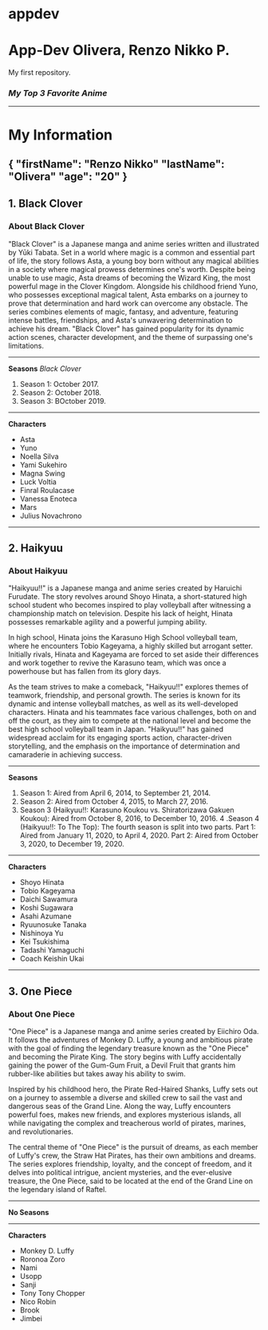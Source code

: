 # appdev
# App-Dev Olivera, Renzo Nikko P.
My first repository.


### *My Top 3 Favorite Anime*
---
# My Information
{
  "firstName": "Renzo Nikko"
  "lastName": "Olivera"
  "age": "20"
}
---
## 1. Black Clover

### About Black Clover
"Black Clover" is a Japanese manga and anime series written and illustrated by Yūki Tabata. Set in a world where magic is a common and essential part of life, the story follows Asta, a young boy born without any magical abilities in a society where magical prowess determines one's worth. Despite being unable to use magic, Asta dreams of becoming the Wizard King, the most powerful mage in the Clover Kingdom. Alongside his childhood friend Yuno, who possesses exceptional magical talent, Asta embarks on a journey to prove that determination and hard work can overcome any obstacle. The series combines elements of magic, fantasy, and adventure, featuring intense battles, friendships, and Asta's unwavering determination to achieve his dream. "Black Clover" has gained popularity for its dynamic action scenes, character development, and the theme of surpassing one's limitations.

---
**Seasons**
*Black Clover*
1. Season 1: October 2017.
2. Season 2: October 2018.
3. Season 3: BOctober 2019.

---
**Characters**
- Asta
- Yuno
- Noella Silva
- Yami Sukehiro
- Magna Swing
- Luck Voltia
- Finral Roulacase
- Vanessa Enoteca
- Mars
- Julius Novachrono
  
---
## 2. Haikyuu

### About Haikyuu

"Haikyuu!!" is a Japanese manga and anime series created by Haruichi Furudate. The story revolves around Shoyo Hinata, a short-statured high school student who becomes inspired to play volleyball after witnessing a championship match on television. Despite his lack of height, Hinata possesses remarkable agility and a powerful jumping ability.

In high school, Hinata joins the Karasuno High School volleyball team, where he encounters Tobio Kageyama, a highly skilled but arrogant setter. Initially rivals, Hinata and Kageyama are forced to set aside their differences and work together to revive the Karasuno team, which was once a powerhouse but has fallen from its glory days.

As the team strives to make a comeback, "Haikyuu!!" explores themes of teamwork, friendship, and personal growth. The series is known for its dynamic and intense volleyball matches, as well as its well-developed characters. Hinata and his teammates face various challenges, both on and off the court, as they aim to compete at the national level and become the best high school volleyball team in Japan. "Haikyuu!!" has gained widespread acclaim for its engaging sports action, character-driven storytelling, and the emphasis on the importance of determination and camaraderie in achieving success.

---
**Seasons**
1. Season 1: Aired from April 6, 2014, to September 21, 2014.
2. Season 2: Aired from October 4, 2015, to March 27, 2016.
3. Season 3 (Haikyuu!!: Karasuno Koukou vs. Shiratorizawa Gakuen Koukou): Aired from October 8, 2016, to December 10, 2016.
4 .Season 4 (Haikyuu!!: To The Top): The fourth season is split into two parts.
Part 1: Aired from January 11, 2020, to April 4, 2020.
Part 2: Aired from October 3, 2020, to December 19, 2020.

---
**Characters**
- Shoyo Hinata
- Tobio Kageyama
- Daichi Sawamura
- Koshi Sugawara
- Asahi Azumane
- Ryuunosuke Tanaka
- Nishinoya Yu
- Kei Tsukishima
- Tadashi Yamaguchi
- Coach Keishin Ukai

---
  ## 3. One Piece

  ### About One Piece

  "One Piece" is a Japanese manga and anime series created by Eiichiro Oda. It follows the adventures of Monkey D. Luffy, a young and ambitious pirate with the goal of finding the legendary treasure known as the "One Piece" and becoming the Pirate King. The story begins with Luffy accidentally gaining the power of the Gum-Gum Fruit, a Devil Fruit that grants him rubber-like abilities but takes away his ability to swim.

Inspired by his childhood hero, the Pirate Red-Haired Shanks, Luffy sets out on a journey to assemble a diverse and skilled crew to sail the vast and dangerous seas of the Grand Line. Along the way, Luffy encounters powerful foes, makes new friends, and explores mysterious islands, all while navigating the complex and treacherous world of pirates, marines, and revolutionaries.

The central theme of "One Piece" is the pursuit of dreams, as each member of Luffy's crew, the Straw Hat Pirates, has their own ambitions and dreams. The series explores friendship, loyalty, and the concept of freedom, and it delves into political intrigue, ancient mysteries, and the ever-elusive treasure, the One Piece, said to be located at the end of the Grand Line on the legendary island of Raftel.

---
**No Seasons**

---
**Characters**
- Monkey D. Luffy
- Roronoa Zoro
- Nami
- Usopp
- Sanji
- Tony Tony Chopper
- Nico Robin
- Brook
- Jimbei
